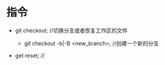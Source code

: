 # 指令

- git checkout;    //切换分支或者恢复工作区的文件
    - git checkout -b|-B <new_branch>;   //创建一个新的分支

- get reset;       //